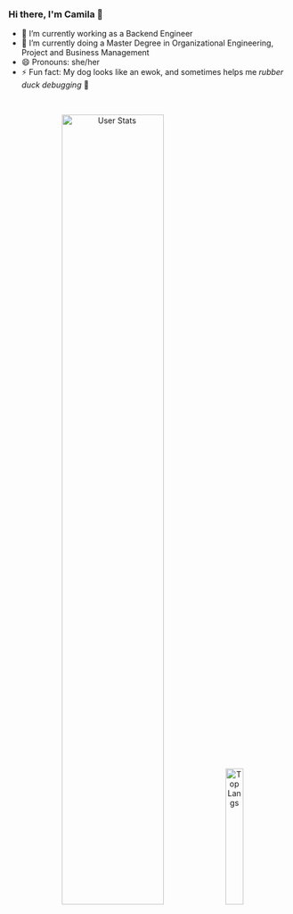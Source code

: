 <!--
**cbisio/cbisio** is a ✨ _special_ ✨ repository because its `README.md` (this file) appears on your GitHub profile.

Here are some ideas to get you started:

- 🔭 I’m currently working on ...
- 🌱 I’m currently doing a Master Degree in Organizational Engineering, Project and Business Management
- 👯 I’m looking to collaborate on ...
- 🤔 I’m looking for help with ...
- 💬 Ask me about ...
- 📫 How to reach me: camibisiob@hotmail.com
- 😄 Pronouns: she/her
- ⚡ Fun fact: ...
-->


### Hi there, I'm Camila 👋

- 🔭 I’m currently working as a Backend Engineer
- 🌱 I’m currently doing a Master Degree in Organizational Engineering, Project and Business Management
- 😄 Pronouns: she/her
- ⚡ Fun fact: My dog looks like an ewok, and sometimes helps me _rubber duck debugging_ 🐶

<br>

<p align="center">
  <img alt="User Stats" src="https://github-readme-stats.vercel.app/api?username=cbisio&&show_icons=true&&theme=dark" width="60.25%"/>
  <img alt="Top Langs" src="https://github-readme-stats.vercel.app/api/top-langs/?username=cbisio&&theme=dark" width="25%"/>
</p>
